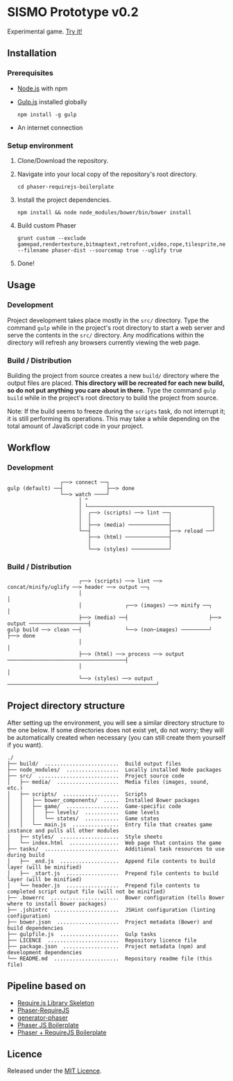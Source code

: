 # SISMO Prototype v0.2

Experimental game. [Try it!](http://acemir.github.io/sismo-game)

## Installation

### Prerequisites

* [Node.js](http://nodejs.org) with npm

* [Gulp.js](http://gulpjs.com) installed globally

    ```
    npm install -g gulp
    ```

* An internet connection

### Setup environment

1. Clone/Download the repository.

2. Navigate into your local copy of the repository's root directory.

    ```
    cd phaser-requirejs-boilerplate
    ```

3. Install the project dependencies.

    ```
    npm install && node node_modules/bower/bin/bower install
    ```

4. Build custom Phaser

    ```
    grunt custom --exclude gamepad,rendertexture,bitmaptext,retrofont,video,rope,tilesprite,net,debug,ninja,creature,p2,tilemaps,particles --filename phaser-dist --sourcemap true --uglify true
    ```

5. Done!


## Usage

### Development

Project development takes place mostly in the `src/` directory. Type the command
`gulp` while in the project's root directory to start a web server and serve the
contents in the `src/` directory. Any modifications within the directory will
refresh any browsers currently viewing the web page.

### Build / Distribution

Building the project from source creates a new `build/` directory where the
output files are placed. **This directory will be recreated for each new build,
so do not put anything you care about in there.** Type the command `gulp build`
while in the project's root directory to build the project from source.

Note: If the build seems to freeze during the `scripts` task, do not interrupt
it; it is still performing its operations. This may take a while depending on
the total amount of JavaScript code in your project.


## Workflow

### Development

```
                 ┌──> connect ──┐
gulp (default) ──┤              ├──> done
                 └──> watch ────┘
                       │ ^
                       │ └────────────────────────────────────────┐
                       │  ┌──> (scripts) ──> lint ──┐             │
                       │  │                         │             │
                       │  ├──> (media) ─────────────┤             │
                       └──┤                         ├──> reload ──┘
                          ├──> (html) ──────────────┤
                          │                         │
                          └──> (styles) ────────────┘
```

### Build / Distribution

```
                       ┌──> (scripts) ──> lint ──> concat/minify/uglify ──> header ──> output ──┐
                       │                                                                        │
                       │              ┌──> (images) ──> minify ──┐                              │
                       ├──> (media) ──┤                          ├──> output ───────────────────┤
gulp build ──> clean ──┤              └──> (non─images) ─────────┘                              ├──> done
                       │                                                                        │
                       ├──> (html) ──> process ──> output ──────────────────────────────────────┤
                       │                                                                        │
                       └──> (styles) ──> output ────────────────────────────────────────────────┘
```


## Project directory structure

After setting up the environment, you will see a similar directory structure to
the one below. If some directories does not exist yet, do not worry; they will
be automatically created when necessary (you can still create them yourself if
you want).

```
./
├── build/  ........................  Build output files
├── node_modules/  .................  Locally installed Node packages
├── src/  ..........................  Project source code
│   ├── media/  ....................  Media files (images, sound, etc.)
│   ├── scripts/  ..................  Scripts
│   │   ├── bower_components/  .....  Installed Bower packages
│   │   ├── game/  .................  Game-specific code
│   │   │   ├── levels/  ...........  Game levels
│   │   │   └── states/  ...........  Game states
│   │   └── main.js  ...............  Entry file that creates game instance and pulls all other modules
│   ├── styles/  ...................  Style sheets
│   └── index.html  ................  Web page that contains the game
├── tasks/  ........................  Additional task resources to use during build
│   ├── _end.js  ...................  Append file contents to build layer (will be minified)
│   ├── _start.js  .................  Prepend file contents to build layer (will be minified)
│   └── header.js  .................  Prepend file contents to completed script output file (will not be minified)
├── .bowerrc  ......................  Bower configuration (tells Bower where to install Bower packages)
├── .jshintrc  .....................  JSHint configuration (linting configuration)
├── bower.json  ....................  Project metadata (Bower) and build dependencies
├── gulpfile.js  ...................  Gulp tasks
├── LICENCE  .......................  Repository licence file
├── package.json  ..................  Project metadata (npm) and development dependencies
└── README.md  .....................  Repository readme file (this file)
```


## Pipeline based on

* [Require.js Library Skeleton](https://github.com/sahat/requirejs-library)
* [Phaser-RequireJS](https://github.com/photonstorm/phaser/tree/master/resources/Project%20Templates/RequireJS)
* [generator-phaser](https://github.com/julien/generator-phaser)
* [Phaser JS Boilerplate](https://github.com/luizbills/phaser-boilerplate)
* [Phaser + RequireJS Boilerplate](https://github.com/chessmasterhong/phaser-requirejs-boilerplate)

## Licence

Released under the [MIT Licence](LICENCE).


